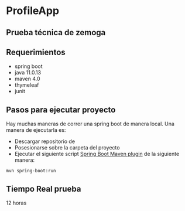 # ProfileApp
## Prueba técnica de zemoga

## Requerimientos
- spring boot
- java 11.0.13
- maven 4.0
- thymeleaf
- junit


## Pasos para ejecutar proyecto
Hay muchas maneras de correr una spring boot de manera local. Una manera de ejecutarla es:
- Descargar repositorio de 
- Posesionarse sobre la carpeta del proyecto
- Ejecutar el siguiente script [Spring Boot Maven plugin](https://docs.spring.io/spring-boot/docs/current/reference/html/build-tool-plugins-maven-plugin.html) de la siguiente manera:

```shell
mvn spring-boot:run
```
## Tiempo Real prueba
12 horas
